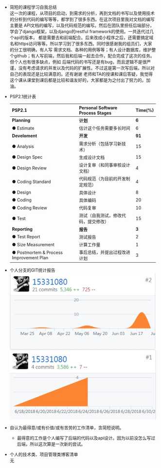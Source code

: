 - 简短的课程学习自我总结  
  这一次的课程，从项目的启动，到需求的分析，再到文档的书写以及使用技术的分析到代码的编写等等，都学到了很多东西。在这次项目里我对文档的编写主要是
  API文档的编写，以及代码规范的编写。然后在团队里担任后端部分，学会了django框架，以及django的restful framework的使用。一共迭代过几个api的版本，
  都是需要去和前端配合。后来改成小程序之后，还需要搞定域名和https访问等等。所以学习到了很多东西。同时很感谢我的组员们，大家的分工很明确，有人写
  需求文档、各种的用例等等；有人设计数据库，维护整个github；有人写前端，然后我和后端一起去合作，配合完成了这次的任务。但个人也有很多缺点，例如
  后端代码的书写还是有bug，而且逻辑不是很严谨，没有考虑请求的并发以及代码的扩展性。不过这是第一次写后端，所以对自己的表现还是比较满意的。还有谢谢
  老师和TA的授课和课后答疑，我觉得这个课从课堂到课后都是比较和谐友好的，大家都是为之付出了努力的。加油。
- PSP2.1统计表  

  | PSP2.1          | Personal Software Process Stages | Time(%) |    
  |-----------------|----------------------------------|---------|    
  |**Planning**         | **计划**                              |    **6**    |    
  |● Estimate         |   估计这个任务需要多长时间             |  6      |    
  |**Develoment**       | **开发**                              |   **91**    |    
  |● Analysis         |   需求分析（包括学习新技术）            |  15      |    
  |● Design Spec      |   生成设计文档                        | 15      |    
  |● Design Review    |   设计复审（和同事审核设计文档）         |   4    |    
  |● Coding Standard  |   代码规范（为目前的开发制定规范）       |    4    |    
  |● Design           |   具体设计                           |    8    |    
  |● Coding           |   具体编码                           |    20   |    
  |● Coding Review    |   代码复审                           |    10    |    
  |● Test             |   测试（自我测试，修改代码，提交修改）    | 15      |    
  |**Reporting**        | **报告**                               |  **3**    |    
  |● Test Report      |   测试报告                           |    2    |    
  |● Size Measurement |   计算工作量                         | 1       |    
  |● Postmortem & Process Improvement Plan|   事后总结，并提出过程改进计划| 3|  
- 个人分支的GIT统计报告  
  ![个人分支git统计](doc/finalReport/15331080.jpg)  
  
- 自认为最得意/或有价值/或有苦劳的工作清单，含简短说明。

  - 最得意的工作是个人编写了后端的代码以及api设计。因为以前没怎么写过后端，所以这次算是一次新的尝试。  
  
  
- 个人的技术类、项目管理类博客清单  
  无
